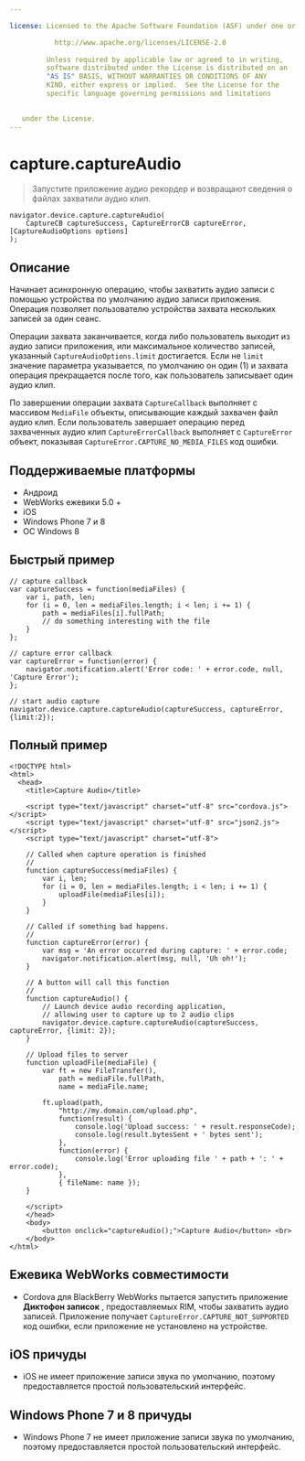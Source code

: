 ```yaml
---

license: Licensed to the Apache Software Foundation (ASF) under one or more contributor license agreements. See the NOTICE file distributed with this work for additional information regarding copyright ownership. The ASF licenses this file to you under the Apache License, Version 2.0 (the "License"); you may not use this file except in compliance with the License. You may obtain a copy of the License at

           http://www.apache.org/licenses/LICENSE-2.0
    
         Unless required by applicable law or agreed to in writing,
         software distributed under the License is distributed on an
         "AS IS" BASIS, WITHOUT WARRANTIES OR CONDITIONS OF ANY
         KIND, either express or implied.  See the License for the
         specific language governing permissions and limitations
    

   under the License.
---
```


# capture.captureAudio

> Запустите приложение аудио рекордер и возвращают сведения о файлах захватили аудио клип.

    navigator.device.capture.captureAudio(
        CaptureCB captureSuccess, CaptureErrorCB captureError,  [CaptureAudioOptions options]
    );
    

## Описание

Начинает асинхронную операцию, чтобы захватить аудио записи с помощью устройства по умолчанию аудио записи приложения. Операция позволяет пользователю устройства захвата нескольких записей за один сеанс.

Операции захвата заканчивается, когда либо пользователь выходит из аудио записи приложения, или максимальное количество записей, указанный `CaptureAudioOptions.limit` достигается. Если не `limit` значение параметра указывается, по умолчанию он один (1) и захвата операция прекращается после того, как пользователь записывает один аудио клип.

По завершении операции захвата `CaptureCallback` выполняет с массивом `MediaFile` объекты, описывающие каждый захвачен файл аудио клип. Если пользователь завершает операцию перед захваченных аудио клип `CaptureErrorCallback` выполняет с `CaptureError` объект, показывая `CaptureError.CAPTURE_NO_MEDIA_FILES` код ошибки.

## Поддерживаемые платформы

*   Андроид
*   WebWorks ежевики 5.0 +
*   iOS
*   Windows Phone 7 и 8
*   ОС Windows 8

## Быстрый пример

    // capture callback
    var captureSuccess = function(mediaFiles) {
        var i, path, len;
        for (i = 0, len = mediaFiles.length; i < len; i += 1) {
            path = mediaFiles[i].fullPath;
            // do something interesting with the file
        }
    };
    
    // capture error callback
    var captureError = function(error) {
        navigator.notification.alert('Error code: ' + error.code, null, 'Capture Error');
    };
    
    // start audio capture
    navigator.device.capture.captureAudio(captureSuccess, captureError, {limit:2});
    

## Полный пример

    <!DOCTYPE html>
    <html>
      <head>
        <title>Capture Audio</title>
    
        <script type="text/javascript" charset="utf-8" src="cordova.js"></script>
        <script type="text/javascript" charset="utf-8" src="json2.js"></script>
        <script type="text/javascript" charset="utf-8">
    
        // Called when capture operation is finished
        //
        function captureSuccess(mediaFiles) {
            var i, len;
            for (i = 0, len = mediaFiles.length; i < len; i += 1) {
                uploadFile(mediaFiles[i]);
            }
        }
    
        // Called if something bad happens.
        //
        function captureError(error) {
            var msg = 'An error occurred during capture: ' + error.code;
            navigator.notification.alert(msg, null, 'Uh oh!');
        }
    
        // A button will call this function
        //
        function captureAudio() {
            // Launch device audio recording application,
            // allowing user to capture up to 2 audio clips
            navigator.device.capture.captureAudio(captureSuccess, captureError, {limit: 2});
        }
    
        // Upload files to server
        function uploadFile(mediaFile) {
            var ft = new FileTransfer(),
                path = mediaFile.fullPath,
                name = mediaFile.name;
    
            ft.upload(path,
                "http://my.domain.com/upload.php",
                function(result) {
                    console.log('Upload success: ' + result.responseCode);
                    console.log(result.bytesSent + ' bytes sent');
                },
                function(error) {
                    console.log('Error uploading file ' + path + ': ' + error.code);
                },
                { fileName: name });
        }
    
        </script>
        </head>
        <body>
            <button onclick="captureAudio();">Capture Audio</button> <br>
        </body>
    </html>
    

## Ежевика WebWorks совместимости

*   Cordova для BlackBerry WebWorks пытается запустить приложение **Диктофон записок** , предоставляемых RIM, чтобы захватить аудио записей. Приложение получает `CaptureError.CAPTURE_NOT_SUPPORTED` код ошибки, если приложение не установлено на устройстве.

## iOS причуды

*   iOS не имеет приложение записи звука по умолчанию, поэтому предоставляется простой пользовательский интерфейс.

## Windows Phone 7 и 8 причуды

*   Windows Phone 7 не имеет приложение записи звука по умолчанию, поэтому предоставляется простой пользовательский интерфейс.